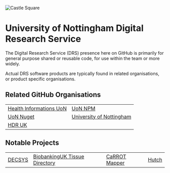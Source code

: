 ![Castle Square](https://avatars.githubusercontent.com/u/110397571?s=88 "University of Nottingham")

# University of Nottingham Digital Research Service

The Digital Research Service (DRS) presence here on GitHub is primarily for general purpose shared or reusable code, for use within the team or more widely.

Actual DRS software products are typically found in related organisations, or product specific organisations.

## Related GitHub Organisations

| | |
|-|-|
| [Health Informations UoN] | [UoN NPM] |
| [UoN Nuget] | [University of Nottingham] |
| [HDR UK] | |

[Health Informations UoN]: https://github.com/health-informatics-uon
[UoN NPM]: https://github.com/uon-npm
[UoN Nuget]: https://github.com/uon-nuget
[University of Nottingham]: https://github.com/universityofnottingham
[HDR UK]: https://github.com/hdruk

## Notable Projects

| | | | |
|-|-|-|-|
| [DECSYS] | [BiobankingUK Tissue Directory] | [CaRROT Mapper] | [Hutch] |

[DECSYS]: https://github.com/decsys/decsys
[BiobankingUK Tissue Directory]: https://github.com/biobankinguk/biobankinguk
[CaRROT Mapper]: https://github.com/health-informatics-uon/CaRROT-Mapper
[Hutch]: https://github.com/health-informatics-uon/hutch
